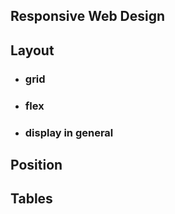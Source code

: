 ## Responsive Web Design

## Layout

- ### grid
- ### flex
- ### display in general

## Position

## Tables